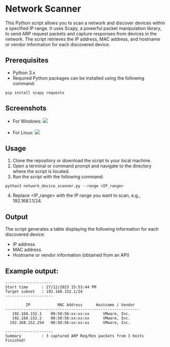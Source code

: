 # Network Scanner
This Python script allows you to scan a network and discover devices within a specified IP range. It uses Scapy, a powerful packet manipulation library, to send ARP request packets and capture responses from devices in the network. The script retrieves the IP address, MAC address, and hostname or vendor information for each discovered device.

## Prerequisites
- Python 3.x
- Required Python packages can be installed using the following command:
```commandline
pip install scapy requests
```

## Screenshots
- For Windows:
![](https://github.com/SaherMuhamed/network-scanner-tool/blob/master/screenshots/Screenshot%202023-12-27-windows.png)</br></br>
- For Linux:
![](https://github.com/SaherMuhamed/network-scanner-tool/blob/master/screenshots/Screenshot%202023-12-27-linux.png)

## Usage
1. Clone the repository or download the script to your local machine.
2. Open a terminal or command prompt and navigate to the directory where the script is located.
3. Run the script with the following command:
```commandline
python3 network_device_scanner.py --range <IP_range>
```
4. Replace <IP_range> with the IP range you want to scan, e.g., 192.168.1.1/24.

## Output
The script generates a table displaying the following information for each discovered device:

- IP address
- MAC address
- Hostname or vendor information (obtained from an API)

## Example output:

```text
---------------------
Start time      : 27/12/2023 15:53:44 PM
Target subnet   : 192.168.152.1/24
---------------------

         IP            MAC Address      Hostname / Vendor  
-----------------------------------------------------------
   192.168.152.1    00:50:56:xx:xx:xx      VMware, Inc.    
   192.168.152.2    00:50:56:xx:xx:xx      VMware, Inc.    
  192.168.152.254   00:50:56:xx:xx:xx      VMware, Inc.    

---------------------
Summary         : 3 captured ARP Req/Res packets from 3 hosts 
Finished!
```
